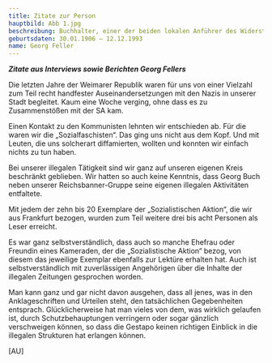 ```yaml
---
title: Zitate zur Person
hauptbild: Abb 1.jpg
beschreibung: Buchhalter, einer der beiden lokalen Anführer des Widerstandes der Republikschutzorganisation Reichsbanner Schwarz-Rot-Gold, später Gewerkschaftsfunktionär, SPD-Stadtverordneter und ehrenamtlicher Stadtrat, dann hauptamtlicher Stadtrat für Jugend, Soziales und Gesundheit
geburtsdaten: 30.01.1906 – 12.12.1993
name: Georg Feller
---
```

***Zitate aus Interviews sowie Berichten Georg Fellers***

Die letzten Jahre der Weimarer Republik waren für uns von einer Vielzahl
zum Teil recht handfester Auseinandersetzungen mit den Nazis in unserer
Stadt begleitet. Kaum eine Woche verging, ohne dass es zu Zusammenstößen
mit der SA kam.

Einen Kontakt zu den Kommunisten lehnten wir entschieden ab. Für die
waren wir die „Sozialfaschisten“. Das ging uns nicht aus dem Kopf. Und
mit Leuten, die uns solcherart diffamierten, wollten und konnten wir
einfach nichts zu tun haben.

Bei unserer illegalen Tätigkeit sind wir ganz auf unseren eigenen Kreis
beschränkt geblieben. Wir hatten so auch keine Kenntnis, dass Georg Buch
neben unserer Reichsbanner-Gruppe seine eigenen illegalen Aktivitäten
entfaltete.

Mit jedem der zehn bis 20 Exemplare der „Sozialistischen Aktion“, die
wir aus Frankfurt bezogen, wurden zum Teil weitere drei bis acht
Personen als Leser erreicht.

Es war ganz selbstverständlich, dass auch so manche Ehefrau oder
Freundin eines Kameraden, der die „Sozialistische Aktion“ bezog, von
diesem das jeweilige Exemplar ebenfalls zur Lektüre erhalten hat. Auch
ist selbstverständlich mit zuverlässigen Angehörigen über die Inhalte
der illegalen Zeitungen gesprochen worden.

Man kann ganz und gar nicht davon ausgehen, dass all jenes, was in den
Anklageschriften und Urteilen steht, den tatsächlichen Gegebenheiten
entsprach. Glücklicherweise hat man vieles von dem, was wirklich
gelaufen ist, durch Schutzbehauptungen verringern oder sogar gänzlich
verschweigen können, so dass die Gestapo keinen richtigen Einblick in
die illegalen Strukturen hat erlangen können.

\[AU\]
